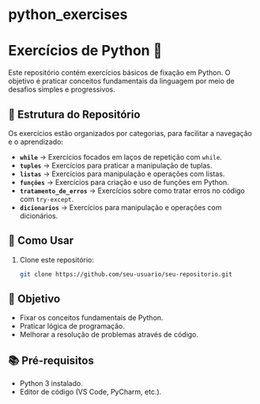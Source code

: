 # python_exercises
# Exercícios de Python 🐍

Este repositório contém exercícios básicos de fixação em Python. O objetivo é praticar conceitos fundamentais da linguagem por meio de desafios simples e progressivos.

## 📌 Estrutura do Repositório
Os exercícios estão organizados por categorias, para facilitar a navegação e o aprendizado:

- **`while`** → Exercícios focados em laços de repetição com `while`.
- **`tuples`** → Exercícios para praticar a manipulação de tuplas.
- **`listas`** → Exercícios para manipulação e operações com listas.
- **`funções`** → Exercícios para criação e uso de funções em Python.
- **`tratamento_de_erros`** → Exercícios sobre como tratar erros no código com `try-except`.
- **`dicionarios`** → Exercícios para manipulação e operações com dicionários.


## 🚀 Como Usar
1. Clone este repositório:
   ```bash
   git clone https://github.com/seu-usuario/seu-repositorio.git

## 🎯 Objetivo
- Fixar os conceitos fundamentais de Python.
- Praticar lógica de programação.
- Melhorar a resolução de problemas através de código.

## 📚 Pré-requisitos
- Python 3 instalado.
- Editor de código (VS Code, PyCharm, etc.).
